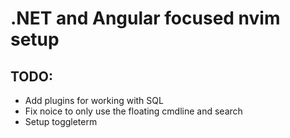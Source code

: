 # .NET and Angular focused nvim setup

## TODO:

- Add plugins for working with SQL
- Fix noice to only use the floating cmdline and search
- Setup toggleterm
